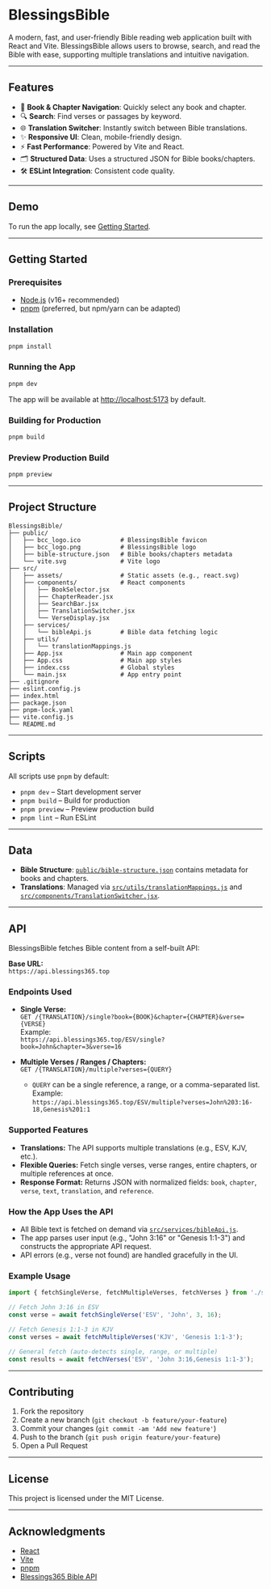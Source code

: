 # BlessingsBible

A modern, fast, and user-friendly Bible reading web application built with React and Vite. BlessingsBible allows users to browse, search, and read the Bible with ease, supporting multiple translations and intuitive navigation.

---

## Features

- 📖 **Book & Chapter Navigation**: Quickly select any book and chapter.
- 🔍 **Search**: Find verses or passages by keyword.
- 🌐 **Translation Switcher**: Instantly switch between Bible translations.
- ✨ **Responsive UI**: Clean, mobile-friendly design.
- ⚡ **Fast Performance**: Powered by Vite and React.
- 🗂️ **Structured Data**: Uses a structured JSON for Bible books/chapters.
- 🛠️ **ESLint Integration**: Consistent code quality.

---

## Demo

To run the app locally, see [Getting Started](#getting-started).

---

## Getting Started

### Prerequisites

- [Node.js](https://nodejs.org/) (v16+ recommended)
- [pnpm](https://pnpm.io/) (preferred, but npm/yarn can be adapted)

### Installation

```bash
pnpm install
```

### Running the App

```bash
pnpm dev
```

The app will be available at [http://localhost:5173](http://localhost:5173) by default.

### Building for Production

```bash
pnpm build
```

### Preview Production Build

```bash
pnpm preview
```

---

## Project Structure

```
BlessingsBible/
├── public/
│   ├── bcc_logo.ico           # BlessingsBible favicon
│   ├── bcc_logo.png           # BlessingsBible logo
│   ├── bible-structure.json   # Bible books/chapters metadata
│   └── vite.svg               # Vite logo
├── src/
│   ├── assets/                # Static assets (e.g., react.svg)
│   ├── components/            # React components
│   │   ├── BookSelector.jsx
│   │   ├── ChapterReader.jsx
│   │   ├── SearchBar.jsx
│   │   ├── TranslationSwitcher.jsx
│   │   └── VerseDisplay.jsx
│   ├── services/
│   │   └── bibleApi.js        # Bible data fetching logic
│   ├── utils/
│   │   └── translationMappings.js
│   ├── App.jsx                # Main app component
│   ├── App.css                # Main app styles
│   ├── index.css              # Global styles
│   └── main.jsx               # App entry point
├── .gitignore
├── eslint.config.js
├── index.html
├── package.json
├── pnpm-lock.yaml
├── vite.config.js
└── README.md
```

---

## Scripts

All scripts use `pnpm` by default:

- `pnpm dev` – Start development server
- `pnpm build` – Build for production
- `pnpm preview` – Preview production build
- `pnpm lint` – Run ESLint

---

## Data

- **Bible Structure**: [`public/bible-structure.json`](public/bible-structure.json:1) contains metadata for books and chapters.
- **Translations**: Managed via [`src/utils/translationMappings.js`](src/utils/translationMappings.js:1) and [`src/components/TranslationSwitcher.jsx`](src/components/TranslationSwitcher.jsx:1).

---

## API

BlessingsBible fetches Bible content from a self-built API:

**Base URL:**  
`https://api.blessings365.top`

### Endpoints Used

- **Single Verse:**  
  `GET /{TRANSLATION}/single?book={BOOK}&chapter={CHAPTER}&verse={VERSE}`  
  Example:  
  `https://api.blessings365.top/ESV/single?book=John&chapter=3&verse=16`

- **Multiple Verses / Ranges / Chapters:**  
  `GET /{TRANSLATION}/multiple?verses={QUERY}`  
  - `QUERY` can be a single reference, a range, or a comma-separated list.  
  Example:  
  `https://api.blessings365.top/ESV/multiple?verses=John%203:16-18,Genesis%201:1`

### Supported Features

- **Translations:** The API supports multiple translations (e.g., ESV, KJV, etc.).
- **Flexible Queries:** Fetch single verses, verse ranges, entire chapters, or multiple references at once.
- **Response Format:** Returns JSON with normalized fields: `book`, `chapter`, `verse`, `text`, `translation`, and `reference`.

### How the App Uses the API

- All Bible text is fetched on demand via [`src/services/bibleApi.js`](src/services/bibleApi.js:1).
- The app parses user input (e.g., "John 3:16" or "Genesis 1:1-3") and constructs the appropriate API request.
- API errors (e.g., verse not found) are handled gracefully in the UI.

### Example Usage

```js
import { fetchSingleVerse, fetchMultipleVerses, fetchVerses } from './src/services/bibleApi';

// Fetch John 3:16 in ESV
const verse = await fetchSingleVerse('ESV', 'John', 3, 16);

// Fetch Genesis 1:1-3 in KJV
const verses = await fetchMultipleVerses('KJV', 'Genesis 1:1-3');

// General fetch (auto-detects single, range, or multiple)
const results = await fetchVerses('ESV', 'John 3:16,Genesis 1:1-3');
```

---

## Contributing

1. Fork the repository
2. Create a new branch (`git checkout -b feature/your-feature`)
3. Commit your changes (`git commit -am 'Add new feature'`)
4. Push to the branch (`git push origin feature/your-feature`)
5. Open a Pull Request

---

## License

This project is licensed under the MIT License.

---

## Acknowledgments

- [React](https://react.dev/)
- [Vite](https://vitejs.dev/)
- [pnpm](https://pnpm.io/)
- [Blessings365 Bible API](https://api.blessings365.top)
